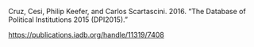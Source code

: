 Cruz, Cesi, Philip Keefer, and Carlos Scartascini. 2016. “The Database of Political Institutions 2015 (DPI2015).”

https://publications.iadb.org/handle/11319/7408
